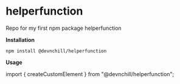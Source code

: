 # helperfunction

Repo for my first npm package helperfunction

**Installation**

`npm install @devnchill/helperfunction`

**Usage**

import { createCustomElement } from "@devnchill/helperfunction";
